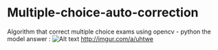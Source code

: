 # Multiple-choice-auto-correction
Algorithm that correct multiple choice exams using opencv - python
the model answer :
![Alt text](http://imgur.com/a/uhtwe "model answer")
http://imgur.com/a/uhtwe
